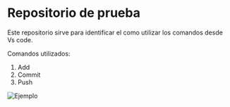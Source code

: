 # Repositorio de prueba

<p>
Este repositorio sirve para identificar el como utilizar los comandos desde Vs code.
</p>

<p>
Comandos utilizados:
</p>
<ol>
  <li>Add</li>
  <li>Commit</li>
  <li>Push</li>
</ol>

![Ejemplo](https://www.bleepstatic.com/content/hl-images/2022/04/08/GitHub___headpic.jpg)
